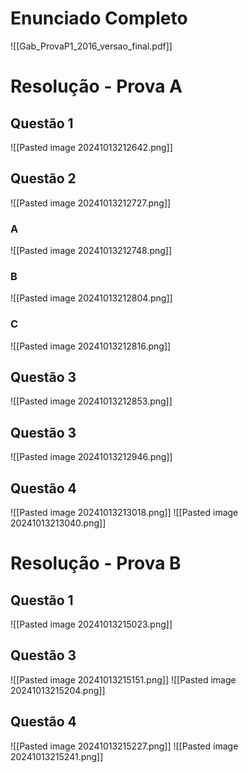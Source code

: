 # Enunciado Completo
![[Gab_ProvaP1_2016_versao_final.pdf]]

# Resolução - Prova A

## Questão 1
![[Pasted image 20241013212642.png]]



## Questão 2
![[Pasted image 20241013212727.png]]

### A
![[Pasted image 20241013212748.png]]

### B
![[Pasted image 20241013212804.png]]
### C
![[Pasted image 20241013212816.png]]

## Questão 3

![[Pasted image 20241013212853.png]]
## Questão 3
![[Pasted image 20241013212946.png]]

## Questão 4
![[Pasted image 20241013213018.png]]
![[Pasted image 20241013213040.png]]


# Resolução - Prova B


## Questão 1
![[Pasted image 20241013215023.png]]

## Questão 3
![[Pasted image 20241013215151.png]]
![[Pasted image 20241013215204.png]]

## Questão 4
![[Pasted image 20241013215227.png]]
![[Pasted image 20241013215241.png]]
